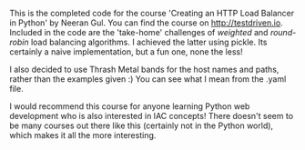This is the completed code for the course 'Creating an HTTP Load Balancer in Python' by Neeran Gul. You can find the
course on http://testdriven.io.
Included in the code are the 'take-home' challenges of _weighted_ and _round-robin_ load balancing algorithms.
I achieved the latter using pickle. Its certainly a naive implementation, but a fun one, none the less!  

I also decided to use Thrash Metal bands for the host names and paths, rather than the examples given :) You can see what I mean from the .yaml file. 
 
I would recommend this course for anyone learning Python web development who is also interested in IAC concepts!
There doesn't seem to be many courses out there like this (certainly not in the Python world), which makes it all
the more interesting. 
